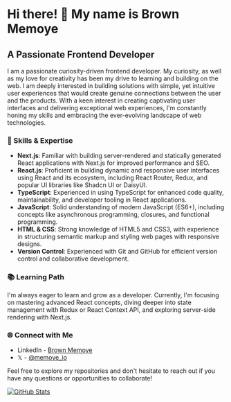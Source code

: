 # Hi there! 👋 My name is Brown Memoye
## A Passionate Frontend Developer
I am a passionate curiosity-driven frontend developer. My curiosity, as well as my love for creativity has been my drive to learning and building on the web. I am deeply interested in building solutions with simple, yet intuitive user experiences that would create genuine connections between the user and the products. With a keen interest in creating captivating user interfaces and delivering exceptional web experiences, I'm constantly honing my skills and embracing the ever-evolving landscape of web technologies.

### 🌟 Skills & Expertise
- **Next.js**: Familiar with building server-rendered and statically generated React applications with Next.js for improved performance and SEO.
- **React.js**: Proficient in building dynamic and responsive user interfaces using React and its ecosystem, including React Router, Redux, and popular UI libraries like Shadcn UI or DaisyUI.
- **TypeScript**: Experienced in using TypeScript for enhanced code quality, maintainability, and developer tooling in React applications.
- **JavaScript**: Solid understanding of modern JavaScript (ES6+), including concepts like asynchronous programming, closures, and functional programming.
- **HTML & CSS**: Strong knowledge of HTML5 and CSS3, with experience in structuring semantic markup and styling web pages with responsive designs.
- **Version Control**: Experienced with Git and GitHub for efficient version control and collaborative development.
<!--
### 💻 Current Projects

- **[Project Name]**: A brief description of your current or most recent project, highlighting its key features and technologies used.
- **[Project Name]**: Another project you're working on or have completed, demonstrating your skills and problem-solving abilities.
-->
### 📚 Learning Path

I'm always eager to learn and grow as a developer. Currently, I'm focusing on mastering advanced React concepts, diving deeper into state management with Redux or React Context API, and exploring server-side rendering with Next.js.

### 🌐 Connect with Me

- LinkedIn - [Brown Memoye](https://www.linkedin.com/in/b-me)
- 𝕏 - [@memoye_io](https://x.com/memoye_io)
<!-- - [Personal Website](https://your-website.com) -->

Feel free to explore my repositories and don't hesitate to reach out if you have any questions or opportunities to collaborate!

[![GitHub Stats](https://github-readme-stats.vercel.app/api?username=memoye&show_icons=true&theme=dark)](https://github.com/memoye)

<!--
**memoye/memoye** is a ✨ _special_ ✨ repository because its `README.md` (this file) appears on your GitHub profile.

Here are some ideas to get you started:


## 🔭 I’m currently working on
My [Portfolio website](https://memoye-dev.vercel.app). 

## 🌱 I’m currently learning 


# 👋 Hello, World! I'm [Your Name]

## 🚀 A Passionate Entry-Level Frontend React Developer
- 👯 I’m looking to collaborate on ...
- 🤔 I’m looking for help with ...
- 💬 Ask me about ...
- 📫 How to reach me: ...
- 😄 Pronouns: ...
- ⚡ Fun fact: ...
-->
